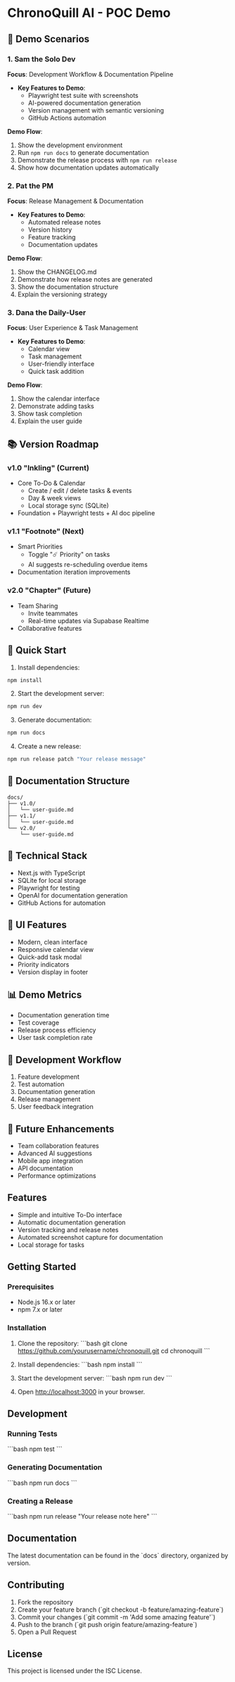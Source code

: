 # ChronoQuill AI - POC Demo

## 🎯 Demo Scenarios

### 1. Sam the Solo Dev
**Focus**: Development Workflow & Documentation Pipeline
- **Key Features to Demo**:
  - Playwright test suite with screenshots
  - AI-powered documentation generation
  - Version management with semantic versioning
  - GitHub Actions automation

**Demo Flow**:
1. Show the development environment
2. Run `npm run docs` to generate documentation
3. Demonstrate the release process with `npm run release`
4. Show how documentation updates automatically

### 2. Pat the PM
**Focus**: Release Management & Documentation
- **Key Features to Demo**:
  - Automated release notes
  - Version history
  - Feature tracking
  - Documentation updates

**Demo Flow**:
1. Show the CHANGELOG.md
2. Demonstrate how release notes are generated
3. Show the documentation structure
4. Explain the versioning strategy

### 3. Dana the Daily-User
**Focus**: User Experience & Task Management
- **Key Features to Demo**:
  - Calendar view
  - Task management
  - User-friendly interface
  - Quick task addition

**Demo Flow**:
1. Show the calendar interface
2. Demonstrate adding tasks
3. Show task completion
4. Explain the user guide

## 📚 Version Roadmap

### v1.0 "Inkling" (Current)
- Core To-Do & Calendar
  - Create / edit / delete tasks & events
  - Day & week views
  - Local storage sync (SQLite)
- Foundation + Playwright tests + AI doc pipeline

### v1.1 "Footnote" (Next)
- Smart Priorities
  - Toggle "☄️ Priority" on tasks
  - AI suggests re-scheduling overdue items
- Documentation iteration improvements

### v2.0 "Chapter" (Future)
- Team Sharing
  - Invite teammates
  - Real-time updates via Supabase Realtime
- Collaborative features

## 🚀 Quick Start

1. Install dependencies:
```bash
npm install
```

2. Start the development server:
```bash
npm run dev
```

3. Generate documentation:
```bash
npm run docs
```

4. Create a new release:
```bash
npm run release patch "Your release message"
```

## 📝 Documentation Structure

```
docs/
├── v1.0/
│   └── user-guide.md
├── v1.1/
│   └── user-guide.md
└── v2.0/
    └── user-guide.md
```

## 🔧 Technical Stack

- Next.js with TypeScript
- SQLite for local storage
- Playwright for testing
- OpenAI for documentation generation
- GitHub Actions for automation

## 🎨 UI Features

- Modern, clean interface
- Responsive calendar view
- Quick-add task modal
- Priority indicators
- Version display in footer

## 📊 Demo Metrics

- Documentation generation time
- Test coverage
- Release process efficiency
- User task completion rate

## 🔄 Development Workflow

1. Feature development
2. Test automation
3. Documentation generation
4. Release management
5. User feedback integration

## 🎯 Future Enhancements

- Team collaboration features
- Advanced AI suggestions
- Mobile app integration
- API documentation
- Performance optimizations

## Features

- Simple and intuitive To-Do interface
- Automatic documentation generation
- Version tracking and release notes
- Automated screenshot capture for documentation
- Local storage for tasks

## Getting Started

### Prerequisites

- Node.js 16.x or later
- npm 7.x or later

### Installation

1. Clone the repository:
\`\`\`bash
git clone https://github.com/yourusername/chronoquill.git
cd chronoquill
\`\`\`

2. Install dependencies:
\`\`\`bash
npm install
\`\`\`

3. Start the development server:
\`\`\`bash
npm run dev
\`\`\`

4. Open [http://localhost:3000](http://localhost:3000) in your browser.

## Development

### Running Tests

\`\`\`bash
npm test
\`\`\`

### Generating Documentation

\`\`\`bash
npm run docs
\`\`\`

### Creating a Release

\`\`\`bash
npm run release "Your release note here"
\`\`\`

## Documentation

The latest documentation can be found in the \`docs\` directory, organized by version.

## Contributing

1. Fork the repository
2. Create your feature branch (\`git checkout -b feature/amazing-feature\`)
3. Commit your changes (\`git commit -m 'Add some amazing feature'\`)
4. Push to the branch (\`git push origin feature/amazing-feature\`)
5. Open a Pull Request

## License

This project is licensed under the ISC License. 